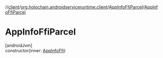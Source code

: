 //[client](../../../index.md)/[org.holochain.androidserviceruntime.client](../index.md)/[AppInfoFfiParcel](index.md)/[AppInfoFfiParcel](-app-info-ffi-parcel.md)

# AppInfoFfiParcel

[androidJvm]\
constructor(inner: [AppInfoFfi](../-app-info-ffi/index.md))